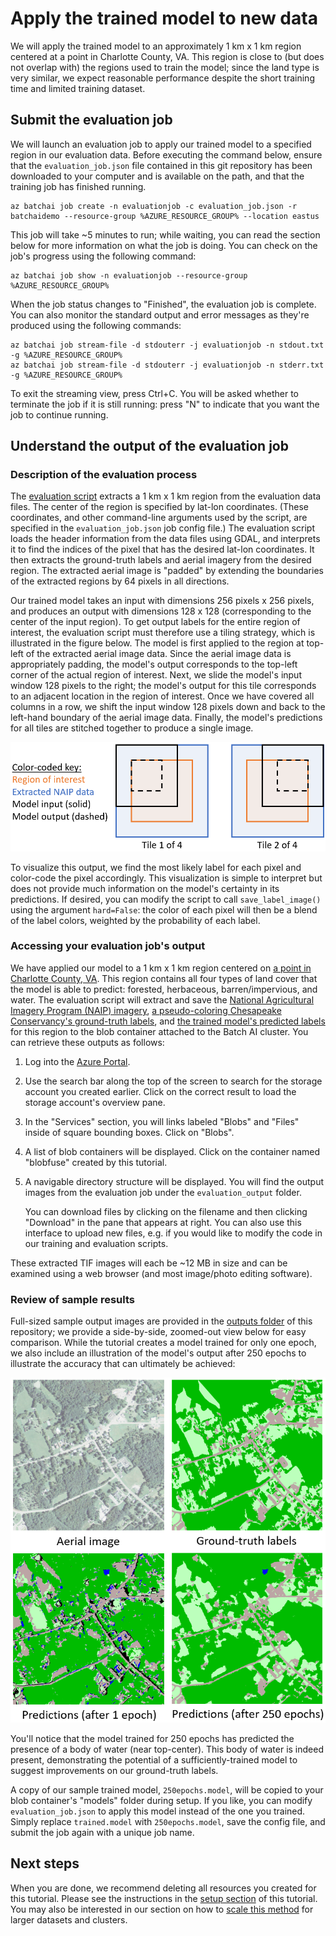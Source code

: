 # Apply the trained model to new data

We will apply the trained model to an approximately 1 km x 1 km region centered at a point in Charlotte County, VA. This region is close to (but does not overlap with) the regions used to train the model; since the land type is very similar, we expect reasonable performance despite the short training time and limited training dataset.

## Submit the evaluation job

We will launch an evaluation job to apply our trained model to a specified region in our evaluation data. Before executing the command below, ensure that the `evaluation_job.json` file contained in this git repository has been downloaded to your computer and is available on the path, and that the training job has finished running.
```
az batchai job create -n evaluationjob -c evaluation_job.json -r batchaidemo --resource-group %AZURE_RESOURCE_GROUP% --location eastus
```
This job will take ~5 minutes to run; while waiting, you can read the section below for more information on what the job is doing. You can check on the job's progress using the following command:
```
az batchai job show -n evaluationjob --resource-group %AZURE_RESOURCE_GROUP%
```

When the job status changes to "Finished", the evaluation job is complete. You can also monitor the standard output and error messages as they're produced using the following commands:
```
az batchai job stream-file -d stdouterr -j evaluationjob -n stdout.txt -g %AZURE_RESOURCE_GROUP%
az batchai job stream-file -d stdouterr -j evaluationjob -n stderr.txt -g %AZURE_RESOURCE_GROUP%
```

To exit the streaming view, press Ctrl+C. You will be asked whether to terminate the job if it is still running: press "N" to indicate that you want the job to continue running.

## Understand the output of the evaluation job

### Description of the evaluation process

The [evaluation script](https://aiforearthcollateral.blob.core.windows.net/imagesegmentationtutorial/scripts/evaluate.py) extracts a 1 km x 1 km region from the evaluation data files. The center of the region is specified by lat-lon coordinates. (These coordinates, and other command-line arguments used by the script, are specified in the `evaluation_job.json` job config file.) The evaluation script loads the header information from the data files using GDAL, and interprets it to find the indices of the pixel that has the desired lat-lon coordinates. It then extracts the ground-truth labels and aerial imagery from the desired region. The extracted aerial image is "padded" by extending the boundaries of the extracted regions by 64 pixels in all directions.

Our trained model takes an input with dimensions 256 pixels x 256 pixels, and produces an output with dimensions 128 x 128 (corresponding to the center of the input region). To get output labels for the entire region of interest, the evaluation script must therefore use a tiling strategy, which is illustrated in the figure below. The model is first applied to the region at top-left of the extracted aerial image data. Since the aerial image data is appropriately padding, the model's output corresponds to the top-left corner of the actual region of interest. Next, we slide the model's input window 128 pixels to the right; the model's output for this tile corresponds to an adjacent location in the region of interest. Once we have covered all columns in a row, we shift the input window 128 pixels down and back to the left-hand boundary of the aerial image data. Finally, the model's predictions for all tiles are stitched together to produce a single image.

<img src="./outputs/tiling_strategy.PNG">

To visualize this output, we find the most likely label for each pixel and color-code the pixel accordingly. This visualization is simple to interpret but does not provide much information on the model's certainty in its predictions. If desired, you can modify the script to call `save_label_image()` using the argument `hard=False`: the color of each pixel will then be a blend of the label colors, weighted by the probability of each label.

### Accessing your evaluation job's output

We have applied our model to a 1 km x 1 km region centered on [a point in Charlotte County, VA](https://binged.it/2BcQfVQ). This region contains all four types of land cover that the model is able to predict: forested, herbaceous, barren/impervious, and water. The evaluation script will extract and save the [National Agricultural Imagery Program (NAIP) imagery](./outputs/NAIP.tif), [a pseudo-coloring Chesapeake Conservancy's ground-truth labels](./outputs/true_labels.tif), and [the trained model's predicted labels](./outputs/pred_labels.tif) for this region to the blob container attached to the Batch AI cluster. You can retrieve these outputs as follows:

1. Log into the [Azure Portal](https://portal.azure.com).
1. Use the search bar along the top of the screen to search for the storage account you created earlier. Click on the correct result to load the storage account's overview pane.
1. In the "Services" section, you will links labeled "Blobs" and "Files" inside of square bounding boxes. Click on "Blobs".
1. A list of blob containers will be displayed. Click on the container named "blobfuse" created by this tutorial.
1. A navigable directory structure will be displayed. You will find the output images from the evaluation job under the `evaluation_output` folder. 

    You can download files by clicking on the filename and then clicking "Download" in the pane that appears at right. You can also use this interface to upload new files, e.g. if you would like to modify the code in our training and evaluation scripts.

These extracted TIF images will each be ~12 MB in size and can be examined using a web browser (and most image/photo editing software).

### Review of sample results

Full-sized sample output images are provided in the [outputs folder](./outputs) of this repository; we provide a side-by-side, zoomed-out view below for easy comparison. While the tutorial creates a model trained for only one epoch, we also include an illustration of the model's output after 250 epochs to illustrate the accuracy that can ultimately be achieved:

<img src="./outputs/comparison_fullsize.PNG"/>

You'll notice that the model trained for 250 epochs has predicted the presence of a body of water (near top-center). This body of water is indeed present, demonstrating the potential of a sufficiently-trained model to suggest improvements on our ground-truth labels.

A copy of our sample trained model, `250epochs.model`, will be copied to your blob container's "models" folder during setup. If you like, you can modify `evaluation_job.json` to apply this model instead of the one you trained. Simply replace `trained.model` with `250epochs.model`, save the config file, and submit the job again with a unique job name.

## Next steps

When you are done, we recommend deleting all resources you created for this tutorial. Please see the instructions in the [setup section](./setup.md) of this tutorial. You may also be interested in our section on how to [scale this method](./scaling.md) for larger datasets and clusters.
